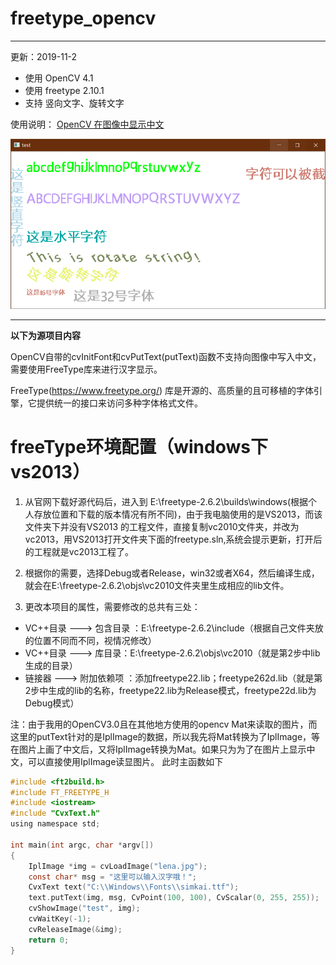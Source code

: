 # freetype_opencv

----

更新：2019-11-2

* 使用 OpenCV 4.1
* 使用 freetype 2.10.1
* 支持 竖向文字、旋转文字

使用说明： [OpenCV 在图像中显示中文](https://github.com/busyboxs/freetype_opencv/blob/master/opencv_puttext_zh.md)

![](images/freetypevs008.png)

----

**以下为源项目内容**

OpenCV自带的cvInitFont和cvPutText(putText)函数不支持向图像中写入中文，需要使用FreeType库来进行汉字显示。

FreeType(https://www.freetype.org/) 库是开源的、高质量的且可移植的字体引擎，它提供统一的接口来访问多种字体格式文件。

# freeType环境配置（windows下vs2013）
1. 从官网下载好源代码后，进入到 E:\freetype-2.6.2\builds\windows(根据个人存放位置和下载的版本情况有所不同)，由于我电脑使用的是VS2013，而该文件夹下并没有VS2013
的工程文件，直接复制vc2010文件夹，并改为vc2013，用VS2013打开文件夹下面的freetype.sln,系统会提示更新，打开后的工程就是vc2013工程了。

2. 根据你的需要，选择Debug或者Release，win32或者X64，然后编译生成，就会在E:\freetype-2.6.2\objs\vc2010文件夹里生成相应的lib文件。
3. 更改本项目的属性，需要修改的总共有三处：
* VC++目录 ---> 包含目录  ：E:\freetype-2.6.2\include（根据自己文件夹放的位置不同而不同，视情况修改）
* VC++目录 ---> 库目录：E:\freetype-2.6.2\objs\vc2010（就是第2步中lib生成的目录）
* 链接器 ---> 附加依赖项 ：添加freetype22.lib；freetype262d.lib（就是第2步中生成的lib的名称，freetype22.lib为Release模式，freetype22d.lib为Debug模式）


注：由于我用的OpenCV3.0且在其他地方使用的opencv Mat来读取的图片，而这里的putText针对的是IplImage的数据，所以我先将Mat转换为了IplImage，等在图片上画了中文后，又将IplImage转换为Mat。如果只为为了在图片上显示中文，可以直接使用IplImage读显图片。
此时主函数如下

```C
#include <ft2build.h>
#include FT_FREETYPE_H
#include <iostream>
#include "CvxText.h"
using namespace std;

int main(int argc, char *argv[])
{
	IplImage *img = cvLoadImage("lena.jpg");
	const char* msg = "这里可以输入汉字哦！";
	CvxText text("C:\\Windows\\Fonts\\simkai.ttf");
	text.putText(img, msg, CvPoint(100, 100), CvScalar(0, 255, 255));
	cvShowImage("test", img);
	cvWaitKey(-1);
	cvReleaseImage(&img);
	return 0;
}
```
